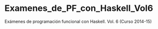 # Examenes_de_PF_con_Haskell_Vol6
Exámenes de programación funcional con Haskell. Vol. 6 (Curso 2014-15) 
